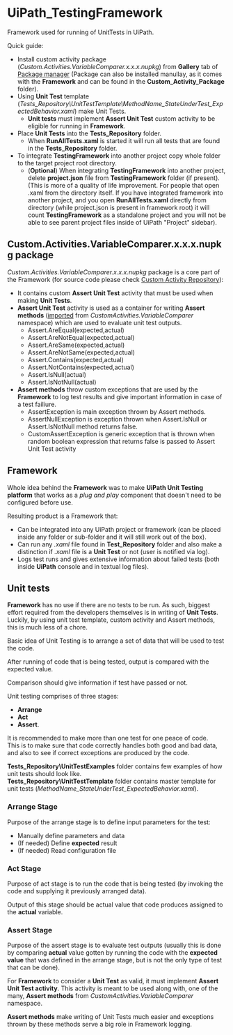 # UiPath_TestingFramework #

Framework used for running of UnitTests in UiPath.

Quick guide:

* Install custom activity package (_Custom.Activities.VariableComparer.x.x.x.nupkg_) from **Gallery** tab of [Package manager](https://studio.uipath.com/docs/managing-activities-packages#section-managing-packages) (Package can also be installed manullay, as it comes with the **Framework** and can be found in the **Custom_Activity_Package** folder).
* Using **Unit Test** template (_Tests_Repository\UnitTestTemplate\MethodName_StateUnderTest_ExpectedBehavior.xaml_) make Unit Tests.
	* **Unit tests** must implement **Assert Unit Test** custom activity to be eligible for running in **Framework**.
* Place **Unit Tests** into the **Tests_Repository** folder.
	* When **RunAllTests.xaml** is started it will run all tests that are found in the **Tests_Repository** folder.
* To integrate **TestingFramework** into another project copy whole folder to the target project root directory. 
	* (**Optional**) When integrating **TestingFramework** into another project, delete **project.json** file from **TestingFramework** folder (if present).
(This is more of a quality of life improvement. For people that open .xaml from the directory itself. If you have integrated framework into another project, 
and you open **RunAllTests.xaml** directly from directory (while project.json is present in framework root) it will count **TestingFramework** as a standalone 
project and you will not be able to see parent project files inside of UiPath "Project" sidebar). 

## Custom.Activities.VariableComparer.x.x.x.nupkg package ##

_Custom.Activities.VariableComparer.x.x.x.nupkg_ package is a core part of the Framework (for source code please check [Custom Activity Repository](https://bitbucket.org/krsma33/variablecomparer/src/master/)):

* It contains custom **Assert Unit Test** activity that must be used when making **Unit Tests**.
* **Assert Unit Test** activity is used as a container for writing **Assert methods** ([imported](https://studio.uipath.com/docs/importing-new-namespaces) from _CustomActivities.VariableComparer_ namespace) which are used to evaluate unit test outputs.
	* Assert.AreEqual(expected,actual)
	* Assert.AreNotEqual(expected,actual)
	* Assert.AreSame(expected,actual)
	* Assert.AreNotSame(expected,actual)
	* Assert.Contains(expected,actual)
	* Assert.NotContains(expected,actual)
	* Assert.IsNull(actual)
	* Assert.IsNotNull(actual)
* **Assert methods** throw custom exceptions that are used by the **Framework** to log test results and give important information in case of a test failiure.
	* AssertException is main exception thrown by Assert methods.
	* AssertNullException is exception thrown when Assert.IsNull or Assert.IsNotNull method returns false.
	* CustomAssertException is generic exception that is thrown when random boolean expression that returns false is passed to Assert Unit Test activity

## Framework

Whole idea behind the **Framework** was to make **UiPath Unit Testing platform** that works as a _plug and play_ component that doesn't need to be configured before use.

Resulting product is a Framework that:

* Can be integrated into any UiPath project or framework (can be placed inside any folder or sub-folder and it will still work out of the box).
* Can run any _.xaml_ file found in **Test_Repository** folder and also make a distinction if _.xaml_ file is a **Unit Test** or not (user is notified via log).
* Logs test runs and gives extensive information about failed tests (both inside **UiPath** console and in textual log files).
	
## Unit tests ##

**Framework** has no use if there are no tests to be run.
As such, biggest effort required from the developers themselves is in writing of **Unit Tests**. 
Luckily, by using unit test template, custom activity and Assert methods, this is much less of a chore.

Basic idea of Unit Testing is to arrange a set of data that will be used to test the code.

After running of code that is being tested, output is compared with the expected value.  

Comparison should give information if test have passed or not.

Unit testing comprises of three stages: 

* **Arrange**
* **Act**
* **Assert**. 

It is recommended to make more than one test for one peace of code.  
This is to make sure that code correctly handles both good and bad data, and also to see if correct exceptions are produced by the code.   

**Tests_Repository\UnitTestExamples** folder contains few examples of how unit tests should look like.   
**Tests_Repository\UnitTestTemplate** folder contains master template for unit tests (_MethodName_StateUnderTest_ExpectedBehavior.xaml_).   
   
### Arrange Stage ###
   
Purpose of the arrange stage is to define input parameters for the test:

* Manually define parameters and data
* (If needed) Define **expected** result
* (If needed) Read configuration file

### Act Stage ###

Purpose of act stage is to run the code that is being tested (by invoking the code and supplying it previously arranged data). 

Output of this stage should be actual value that code produces assigned to the **actual** variable.

### Assert Stage ###

Purpose of the assert stage is to evaluate test outputs (usually this is done by comparing **actual** value gotten by running the code with the **expected value** that was defined in the arrange stage, but is not the only type of test that can be done).

For **Framework** to consider a **Unit Test** as valid, it must implement **Assert Unit Test activity**.
This activity is meant to be used along with, one of the many, **Assert methods** from _CustomActivities.VariableComparer_ namespace.

**Assert methods** make writing of Unit Tests much easier and exceptions thrown by these methods serve a big role in Framework logging.
